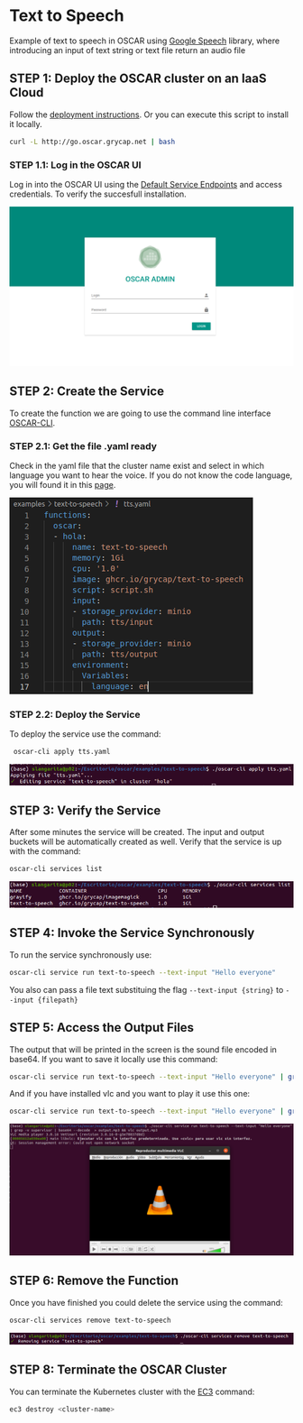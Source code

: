 # Text to Speech

Example of text to speech in OSCAR using [Google Speech](https://pypi.org/project/google-speech/) library, where introducing an input of text string or text file return an audio file

## STEP 1: Deploy the OSCAR cluster on an IaaS Cloud

Follow the [deployment instructions](https://o-scar.readthedocs.io/en/latest/deploy.html). Or you can execute this script to install it locally.
```sh
curl -L http://go.oscar.grycap.net | bash
```


### STEP 1.1: Log in the OSCAR UI

Log in into the OSCAR UI using the [Default Service Endpoints](https://o-scar.readthedocs.io/en/latest/usage.html#default-service-endpoints) and access credentials. To verify the succesfull installation.

![01-oscar-login.png](img/01-oscar-login.png)



## STEP 2: Create the Service

To create the function we are going to use the command line interface [OSCAR-CLI](https://docs.oscar.grycap.net/oscar-cli/).

### STEP 2.1: Get the file .yaml ready

Check in the yaml file that the cluster name exist and select in which language you want to hear the voice. If you do not know the code language, you will found it in this [page](https://www.andiamo.co.uk/resources/iso-language-codes/).

![02-oscar-yamlfile.png](img/02-oscar-yamlfile.png)


### STEP 2.2: Deploy the Service

To deploy the service use the command:
```sh
 oscar-cli apply tts.yaml
```
![03-oscar-apply.png](img/03-oscar-apply.png)



## STEP 3: Verify the Service

After some minutes the service will be created. The input and output buckets will be automatically created as well. Verify that the service is up with the command:

```sh
oscar-cli services list
```

![04-oscar-checkServices.png](img/04-oscar-checkServices.png)


## STEP 4: Invoke the Service Synchronously

To run the service synchronously use:
```sh
oscar-cli service run text-to-speech --text-input "Hello everyone"
```
You also can pass a file text substituing the flag `--text-input {string}` to `--input {filepath}`



## STEP 5: Access the Output Files

The output that will be printed in the screen is the sound file encoded in base64. If you want to save it locally use this command:
```sh
oscar-cli service run text-to-speech --text-input "Hello everyone" | grep -v supervisor | base64 --decode  > output.mp3
```
And if you have installed vlc and you want to play it use this one:
```sh
oscar-cli service run text-to-speech --text-input "Hello everyone" | grep -v supervisor | base64 --decode  > output.mp3 && vlc output.mp3
```

![05-oscar-run.png](img/05-oscar-run.png)





## STEP 6: Remove the Function


Once you have finished you could delete the service using the command:

```sh
oscar-cli services remove text-to-speech
```

![06-oscar-remove.png](img/06-oscar-remove.png)


## STEP 8: Terminate the OSCAR Cluster

You can terminate the Kubernetes cluster with the [EC3](https://github.com/grycap/ec3) command:

```sh
ec3 destroy <cluster-name>
```



